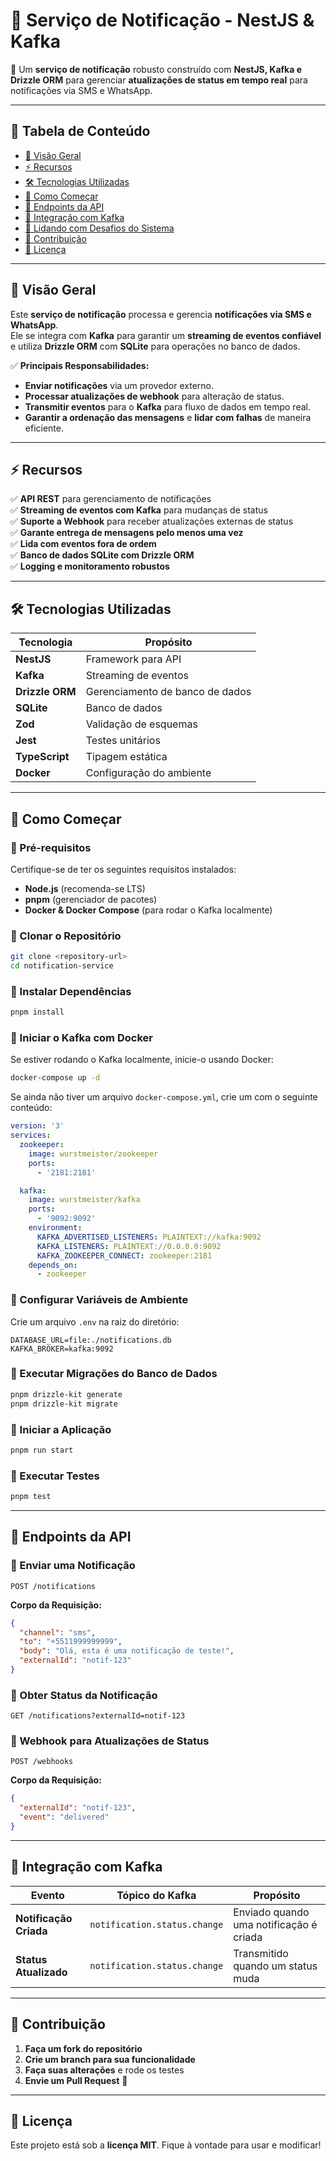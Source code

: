 # **📢 Serviço de Notificação - NestJS & Kafka**

🚀 Um **serviço de notificação** robusto construído com **NestJS, Kafka e Drizzle ORM** para gerenciar **atualizações de status em tempo real** para notificações via SMS e WhatsApp.

---

## **📖 Tabela de Conteúdo**

- [📌 Visão Geral](#-visão-geral)
- [⚡ Recursos](#-recursos)
- [🛠️ Tecnologias Utilizadas](#-tecnologias-utilizadas)
- [🚀 Como Começar](#-como-começar)
- [📡 Endpoints da API](#-endpoints-da-api)
- [🔌 Integração com Kafka](#-integração-com-kafka)
- [🔎 Lidando com Desafios do Sistema](#-lidando-com-desafios-do-sistema)
- [📝 Contribuição](#-contribuição)
- [📜 Licença](#-licença)

---

## **📌 Visão Geral**

Este **serviço de notificação** processa e gerencia **notificações via SMS e WhatsApp**.  
Ele se integra com **Kafka** para garantir um **streaming de eventos confiável** e utiliza **Drizzle ORM** com **SQLite** para operações no banco de dados.

✅ **Principais Responsabilidades:**

- **Enviar notificações** via um provedor externo.
- **Processar atualizações de webhook** para alteração de status.
- **Transmitir eventos** para o **Kafka** para fluxo de dados em tempo real.
- **Garantir a ordenação das mensagens** e **lidar com falhas** de maneira eficiente.

---

## **⚡ Recursos**

✅ **API REST** para gerenciamento de notificações  
✅ **Streaming de eventos com Kafka** para mudanças de status  
✅ **Suporte a Webhook** para receber atualizações externas de status  
✅ **Garante entrega de mensagens pelo menos uma vez**  
✅ **Lida com eventos fora de ordem**  
✅ **Banco de dados SQLite com Drizzle ORM**  
✅ **Logging e monitoramento robustos**

---

## **🛠️ Tecnologias Utilizadas**

| Tecnologia      | Propósito                       |
| --------------- | ------------------------------- |
| **NestJS**      | Framework para API              |
| **Kafka**       | Streaming de eventos            |
| **Drizzle ORM** | Gerenciamento de banco de dados |
| **SQLite**      | Banco de dados                  |
| **Zod**         | Validação de esquemas           |
| **Jest**        | Testes unitários                |
| **TypeScript**  | Tipagem estática                |
| **Docker**      | Configuração do ambiente        |

---

## **🚀 Como Começar**

### **🔹 Pré-requisitos**

Certifique-se de ter os seguintes requisitos instalados:

- **Node.js** (recomenda-se LTS)
- **pnpm** (gerenciador de pacotes)
- **Docker & Docker Compose** (para rodar o Kafka localmente)

### **🔹 Clonar o Repositório**

```sh
git clone <repository-url>
cd notification-service
```

### **🔹 Instalar Dependências**

```sh
pnpm install
```

### **🔹 Iniciar o Kafka com Docker**

Se estiver rodando o Kafka localmente, inicie-o usando Docker:

```sh
docker-compose up -d
```

Se ainda não tiver um arquivo `docker-compose.yml`, crie um com o seguinte conteúdo:

```yaml
version: '3'
services:
  zookeeper:
    image: wurstmeister/zookeeper
    ports:
      - '2181:2181'

  kafka:
    image: wurstmeister/kafka
    ports:
      - '9092:9092'
    environment:
      KAFKA_ADVERTISED_LISTENERS: PLAINTEXT://kafka:9092
      KAFKA_LISTENERS: PLAINTEXT://0.0.0.0:9092
      KAFKA_ZOOKEEPER_CONNECT: zookeeper:2181
    depends_on:
      - zookeeper
```

### **🔹 Configurar Variáveis de Ambiente**

Crie um arquivo `.env` na raiz do diretório:

```env
DATABASE_URL=file:./notifications.db
KAFKA_BROKER=kafka:9092
```

### **🔹 Executar Migrações do Banco de Dados**

```sh
pnpm drizzle-kit generate
pnpm drizzle-kit migrate
```

### **🔹 Iniciar a Aplicação**

```sh
pnpm run start
```

### **🔹 Executar Testes**

```sh
pnpm test
```

---

## **📡 Endpoints da API**

### **🔹 Enviar uma Notificação**

```http
POST /notifications
```

**Corpo da Requisição:**

```json
{
  "channel": "sms",
  "to": "+5511999999999",
  "body": "Olá, esta é uma notificação de teste!",
  "externalId": "notif-123"
}
```

### **🔹 Obter Status da Notificação**

```http
GET /notifications?externalId=notif-123
```

### **🔹 Webhook para Atualizações de Status**

```http
POST /webhooks
```

**Corpo da Requisição:**

```json
{
  "externalId": "notif-123",
  "event": "delivered"
}
```

---

## **🔌 Integração com Kafka**

| Evento                 | Tópico do Kafka              | Propósito                               |
| ---------------------- | ---------------------------- | --------------------------------------- |
| **Notificação Criada** | `notification.status.change` | Enviado quando uma notificação é criada |
| **Status Atualizado**  | `notification.status.change` | Transmitido quando um status muda       |

---

## **📝 Contribuição**

1. **Faça um fork do repositório**
2. **Crie um branch para sua funcionalidade**
3. **Faça suas alterações** e rode os testes
4. **Envie um Pull Request** 🚀

---

## **📜 Licença**

Este projeto está sob a **licença MIT**. Fique à vontade para usar e modificar!
